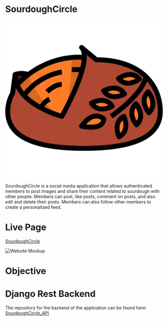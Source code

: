 # SourdoughCircle

![SourdoughCircle](src/assets/images/sourdoughWEBP.webp)

SourdoughCircle is a social media application that allows authenticated members to post images and share their content related to sourdough with other people. Members can post, like posts, comment on posts, and also edit and delete their posts. Members can also follow other members to create a personalized feed.

# Live Page
[SourdoughCircle]()

![Website Mockup]()

# Objective


# Django Rest Backend
The repository for the backend of the application can be found here:<br>[SourdoughCircle_API](https://github.com/Hujanen91/sourdoughcircle_api)